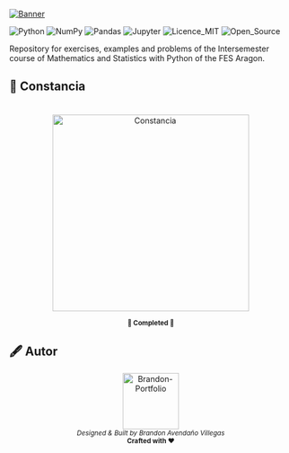 
<a href="https://www.aragon.unam.mx/fes-aragon/#!/inicio" target="_blank"><img aling="center" src="https://github-production-user-asset-6210df.s3.amazonaws.com/42923366/257642113-364ef877-dcad-4617-ac65-2c4d0514d528.png?X-Amz-Algorithm=AWS4-HMAC-SHA256&X-Amz-Credential=AKIAIWNJYAX4CSVEH53A%2F20230801%2Fus-east-1%2Fs3%2Faws4_request&X-Amz-Date=20230801T210955Z&X-Amz-Expires=300&X-Amz-Signature=8ca412dff42af9b2bb24fce95d35ceb0055052853a0341a1046e1a88f645884d&X-Amz-SignedHeaders=host&actor_id=42923366&key_id=0&repo_id=656982023" alt="Banner"></img></a>

 ![Python](https://img.shields.io/badge/python-3670A0?style=for-the-badge&logo=python&logoColor=ffdd54) 
 ![NumPy](https://img.shields.io/badge/numpy-%23013243.svg?style=for-the-badge&logo=numpy&logoColor=white) 
 ![Pandas](https://img.shields.io/badge/pandas-%23150458.svg?style=for-the-badge&logo=pandas&logoColor=white) 
 ![Jupyter](https://img.shields.io/badge/Jupyter-%23F24E1E.svg?style=for-the-badge&logo=jupyter&logoColor=white)
 ![Licence_MIT](https://img.shields.io/badge/Licence_MIT-%230072C6.svg?style=for-the-badge&logo=sourcehut&logoColor=white)
![Open_Source](https://img.shields.io/badge/Open_source-%23000000.svg?style=for-the-badge&logo=githubsponsors&logoColor=E71D29)


Repository for exercises, examples and problems of the Intersemester course of Mathematics and Statistics with Python of the FES Aragon.



## 📜 Constancia

<div align="center">
<a href="https://drive.google.com/file/d/1n1vVEmx2Z_7xVAeqSoNae1hGeOxwwOwh/view?usp=sharing" target="_blank"><img aling="center" width="350" height="" src="https://github-production-user-asset-6210df.s3.amazonaws.com/42923366/257644236-16ed8831-ec84-4ee0-bcd3-c16f560f3031.png?X-Amz-Algorithm=AWS4-HMAC-SHA256&X-Amz-Credential=AKIAIWNJYAX4CSVEH53A%2F20230801%2Fus-east-1%2Fs3%2Faws4_request&X-Amz-Date=20230801T211946Z&X-Amz-Expires=300&X-Amz-Signature=4f8f1fb9342cbf968f0c19487da88a677997bebd0a946c9fe0509025d13614cf&X-Amz-SignedHeaders=host&actor_id=42923366&key_id=0&repo_id=656982023" style="margin-top:20px" alt="Constancia"/></a>

<b ><sub >👾 Completed 👾</sub></b>

</div>

## 🖋️ Autor

<p align="center">
  <a href="https://lanikari.github.io/BrandonAV-Portfolio/" target="_blank">
  <img width="100px" src="https://github-production-user-asset-6210df.s3.amazonaws.com/42923366/245333869-34be7609-805c-4b8a-9f72-21315cdaa13a.png" alt="Brandon-Portfolio" />
  </a>
  <br />
  <i><sub>Designed & Built by Brandon Avendaño Villegas</sub></i>
  <br>
  <b><sub>Crafted with ❤</sub></b>
<p>